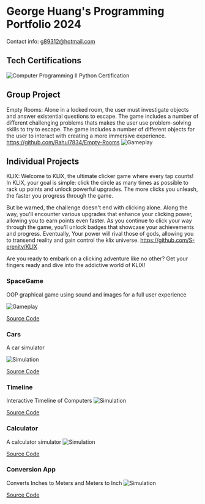 # George Huang's Programming Portfolio 2024
Contact info: g89312@hotmail.com
## Tech Certifications
![Computer Programming II Python Certification](images/State_Cert_Python2.png)
## Group Project
Empty Rooms:
Alone in a locked room, the user must investigate objects and answer existential questions to escape. The game includes a number of different challenging problems thats makes the user use problem-solving skills to try to escape. The game includes a number of different objects for the user to interact with creating a more immersive experience.
https://github.com/Rahul7834/Empty-Rooms
![Gameplay](images/Empty_Rooms_Demo.png)
## Individual Projects
KLIX: Welcome to KLIX, the ultimate clicker game where every tap counts! In KLIX, your goal is simple: click the circle as many times as possible to rack up points and unlock powerful upgrades. The more clicks you unleash, the faster you progress through the game.

But be warned, the challenge doesn't end with clicking alone. Along the way, you'll encounter various upgrades that enhance your clicking power, allowing you to earn points even faster. As you continue to click your way through the game, you'll unlock badges that showcase your achievements and progress. Eventually, Your power will rival those of gods, allowing you to transend reality and gain control the klix universe. https://github.com/S-erenity/KLIX

Are you ready to embark on a clicking adventure like no other? Get your fingers ready and dive into the addictive world of KLIX!
### SpaceGame
OOP graphical game using sound and images for a full user experience

![Gameplay](images/Space_Game_Image.png)

[Source Code](https://github.com/S-erenity/programmingportfolio/blob/main/src/SpaceGame.zip)

### Cars
A car simulator

![Simulation](images/Cars.png)

[Source Code](https://github.com/S-erenity/programmingportfolio/blob/main/src/DriveCars.zip)

### Timeline
Interactive Timeline of Computers
![Simulation](images/Timeling.png)

[Source Code](https://github.com/S-erenity/programmingportfolio/blob/main/src/Timelinedone.zip)

### Calculator
A calculator simulator
![Simulation](images/Calculator.png)

[Source Code](https://github.com/S-erenity/programmingportfolio/blob/main/src/Calculator.zip)

### Conversion App
Converts Inches to Meters and Meters to Inch
![Simulation](images/Conversion_App.png)

[Source Code](https://github.com/S-erenity/programmingportfolio/blob/main/src/ConversionApp2.zip)






